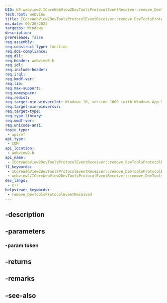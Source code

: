 ```yaml
---
UID: NF:webview2.ICoreWebView2DevToolsProtocolEventReceiver.remove_DevToolsProtocolEventReceived
tech.root: webview
title: ICoreWebView2DevToolsProtocolEventReceiver::remove_DevToolsProtocolEventReceived
ms.date: 09/20/2022
targetos: Windows
description: 
prerelease: false
req.assembly: 
req.construct-type: function
req.ddi-compliance: 
req.dll: 
req.header: webview2.h
req.idl: 
req.include-header: 
req.irql: 
req.kmdf-ver: 
req.lib: 
req.max-support: 
req.namespace: 
req.redist: 
req.target-min-winverclnt: Windows 10, version 1809 (with Windows App SDK 1.1 or later)
req.target-min-winversvr: 
req.target-type: 
req.type-library: 
req.umdf-ver: 
req.unicode-ansi: 
topic_type:
 - apiref
api_type:
 - COM
api_location:
 - webview2.h
api_name:
 - ICoreWebView2DevToolsProtocolEventReceiver::remove_DevToolsProtocolEventReceived
f1_keywords:
 - ICoreWebView2DevToolsProtocolEventReceiver::remove_DevToolsProtocolEventReceived
 - webview2/ICoreWebView2DevToolsProtocolEventReceiver::remove_DevToolsProtocolEventReceived
dev_langs:
 - c++
helpviewer_keywords:
 - remove_DevToolsProtocolEventReceived
---
```


## -description

## -parameters

### -param token

## -returns

## -remarks

## -see-also

